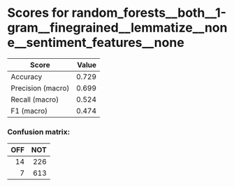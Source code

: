 # Scores for random_forests__both__1-gram__finegrained__lemmatize__none__sentiment_features__none
|      Score      |Value|
|-----------------|----:|
|Accuracy         |0.729|
|Precision (macro)|0.699|
|Recall (macro)   |0.524|
|F1 (macro)       |0.474|

### Confusion matrix:
|OFF|NOT|
|--:|--:|
| 14|226|
|  7|613|
